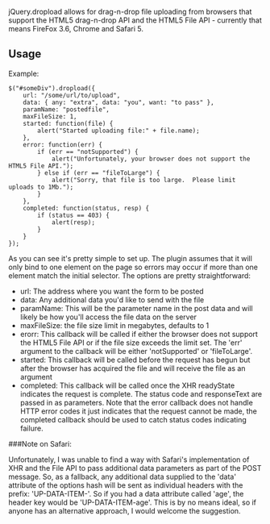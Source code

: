 jQuery.dropload allows for drag-n-drop file uploading from browsers that support the HTML5 
drag-n-drop API and the HTML5 File API - currently that means FireFox 3.6, Chrome and Safari 5.

Usage
-----
Example:

	$("#someDiv").dropload({
		url: "/some/url/to/upload",
		data: { any: "extra", data: "you", want: "to pass" },
        paramName: "postedfile",
		maxFileSize: 1,
		started: function(file) {
			alert("Started uploading file:" + file.name);
		},
		error: function(err) {
			if (err == "notSupported") {
				alert("Unfortunately, your browser does not support the HTML5 File API.");
			} else if (err == "fileToLarge") {
				alert("Sorry, that file is too large.  Please limit uploads to 1Mb.");
			}
		},
		completed: function(status, resp) {
		    if (status == 403) {
		        alert(resp);
		    }
		}
    });

As you can see it's pretty simple to set up.  The plugin assumes that it will only bind to one
element on the page so errors may occur if more than one element match the initial selector.  The
options are pretty straightforward:

- url: The address where you want the form to be posted
- data: Any additional data you'd like to send with the file
- paramName: This will be the parameter name in the post data and will likely be how you'll
access the file data on the server
- maxFileSize: the file size limit in megabytes, defaults to 1
- erorr: This callback will be called if either the browser does not support the HTML5 File API
or if the file size exceeds the limit set.  The 'err' argument to the callback will be either
'notSupported' or 'fileToLarge'.
- started: This callback will be called before the request has begun but after the browser has
acquired the file and will receive the file as an argument
- completed: This callback will be called once the XHR readyState indicates the request is
complete.  The status code and responseText are passed in as parameters.  Note that the error
callback does not handle HTTP error codes it just indicates that the request cannot be made,
the completed callback should be used to catch status codes indicating failure.


###Note on Safari:

Unfortunately, I was unable to find a way with Safari's implementation of XHR and the File API to
pass additional data parameters as part of the POST message.  So, as a fallback, any additional
data supplied to the 'data' attribute of the options hash will be sent as individual headers
with the prefix: 'UP-DATA-ITEM-'.  So if you had a data attribute called 'age', the header
key would be 'UP-DATA-ITEM-age'.  This is by no means ideal, so if anyone has an alternative
approach, I would welcome the suggestion.